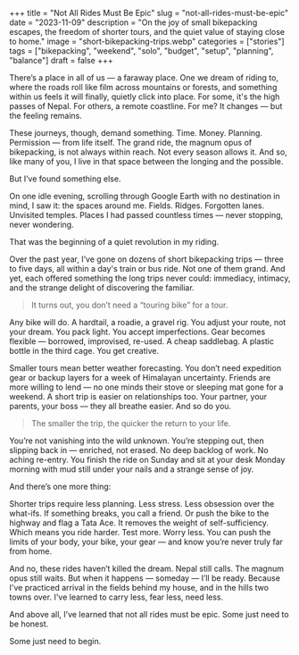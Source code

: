 +++
title = "Not All Rides Must Be Epic"
slug = "not-all-rides-must-be-epic"
date = "2023-11-09"
description = "On the joy of small bikepacking escapes, the freedom of shorter tours, and the quiet value of staying close to home."
image = "short-bikepacking-trips.webp"
categories = ["stories"]
tags = ["bikepacking", "weekend", "solo", "budget", "setup", "planning", "balance"]
draft = false
+++

There’s a place in all of us — a faraway place. One we dream of riding to, where the roads roll like film across mountains or forests, and something within us feels it will finally, quietly click into place. For some, it's the high passes of Nepal. For others, a remote coastline. For me? It changes — but the feeling remains.

These journeys, though, demand something. Time. Money. Planning. Permission — from life itself. The grand ride, the magnum opus of bikepacking, is not always within reach. Not every season allows it. And so, like many of you, I live in that space between the longing and the possible.

But I’ve found something else.

On one idle evening, scrolling through Google Earth with no destination in mind, I saw it: the spaces around me. Fields. Ridges. Forgotten lanes. Unvisited temples. Places I had passed countless times — never stopping, never wondering.

That was the beginning of a quiet revolution in my riding.

Over the past year, I’ve gone on dozens of short bikepacking trips — three to five days, all within a day's train or bus ride. Not one of them grand. And yet, each offered something the long trips never could: immediacy, intimacy, and the strange delight of discovering the familiar.

> It turns out, you don’t need a “touring bike” for a tour.

Any bike will do. A hardtail, a roadie, a gravel rig. You adjust your route, not your dream. You pack light. You accept imperfections. Gear becomes flexible — borrowed, improvised, re-used. A cheap saddlebag. A plastic bottle in the third cage. You get creative.

Smaller tours mean better weather forecasting. You don’t need expedition gear or backup layers for a week of Himalayan uncertainty. Friends are more willing to lend — no one minds their stove or sleeping mat gone for a weekend. A short trip is easier on relationships too. Your partner, your parents, your boss — they all breathe easier. And so do you.

> The smaller the trip, the quicker the return to your life.

You’re not vanishing into the wild unknown. You’re stepping out, then slipping back in — enriched, not erased. No deep backlog of work. No aching re-entry. You finish the ride on Sunday and sit at your desk Monday morning with mud still under your nails and a strange sense of joy.

And there’s one more thing:

Shorter trips require less planning. Less stress. Less obsession over the what-ifs. If something breaks, you call a friend. Or push the bike to the highway and flag a Tata Ace. It removes the weight of self-sufficiency. Which means you ride harder. Test more. Worry less. You can push the limits of your body, your bike, your gear — and know you’re never truly far from home.

And no, these rides haven’t killed the dream. Nepal still calls. The magnum opus still waits. But when it happens — someday — I’ll be ready. Because I've practiced arrival in the fields behind my house, and in the hills two towns over. I've learned to carry less, fear less, need less.

And above all, I’ve learned that not all rides must be epic.
Some just need to be honest.

Some just need to begin.
